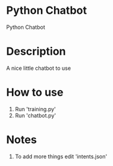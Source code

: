 # Python Chatbot
Python Chatbot

# Description
  A nice little chatbot to use

# How to use
  1. Run 'training.py'
  2. Run 'chatbot.py'
   
# Notes
   1. To add more things edit 'intents.json'
